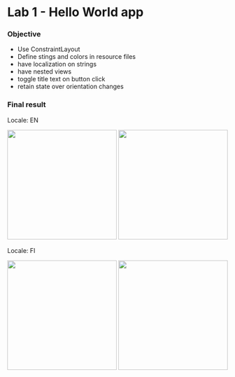 # Lab 1 - Hello World app

### Objective
* Use ConstraintLayout
* Define stings and colors in resource files
* have localization on strings
* have nested views
* toggle title text on button click
* retain state over orientation changes

### Final result

Locale: EN

<img src="https://user-images.githubusercontent.com/28673805/64346404-ba8bab80-cffa-11e9-82f2-67e2409401d6.jpg" width="250"> <img src="https://user-images.githubusercontent.com/28673805/64346445-ce371200-cffa-11e9-8204-45edbc31f6ca.jpg" width="250">

Locale: FI

<img src="https://user-images.githubusercontent.com/28673805/64346533-f757a280-cffa-11e9-9216-f13a2020d7bb.jpg" width="250"> <img src="https://user-images.githubusercontent.com/28673805/64346590-0f2f2680-cffb-11e9-86dc-eccd0c16d462.jpg" width="250">
